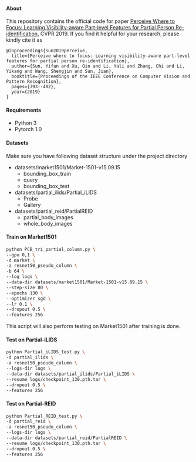#### About

This repository contains the official code for paper [Perceive Where to Focus: Learning Visibility-aware Part-level Features for Partial Person Re-identification](http://openaccess.thecvf.com/content_CVPR_2019/papers/Sun_Perceive_Where_to_Focus_Learning_Visibility-Aware_Part-Level_Features_for_Partial_CVPR_2019_paper.pdf), CVPR 2019. If you find it helpful for your research, please kindly cite it as
```
@inproceedings{sun2019perceive,
  title={Perceive where to focus: Learning visibility-aware part-level features for partial person re-identification},
  author={Sun, Yifan and Xu, Qin and Li, Yali and Zhang, Chi and Li, Yikang and Wang, Shengjin and Sun, Jian},
  booktitle={Proceedings of the IEEE Conference on Computer Vision and Pattern Recognition},
  pages={393--402},
  year={2019}
}
```

#### Requirements

- Python 3
- Pytorch 1.0

#### Datasets

Make sure you have following dataset structure under the project directory
- datasets/market1501/Market-1501-v15.09.15
  - bounding_box_train
  - query
  - bounding_box_test
- datasets/partial_ilids/Partial_iLIDS
  - Probe
  - Gallery
- datasets/partial_reid/PartialREID
  - partial_body_images
  - whole_body_images

#### Train on Market1501

```bash
python PCB_tri_partial_column.py \
--gpu 0,1 \
-d market \
-a resnet50_pseudo_column \
-b 64 \
--log logs \
--data-dir datasets/market1501/Market-1501-v15.09.15 \
--step-size 80 \
--epochs 130 \
--optimizer sgd \
--lr 0.1 \
--dropout 0.5 \
--features 256
```

This script will also perform testing on Market1501 after training is done.

#### Test on Partial-iLIDS

```bash
python Partial_iLIDS_test.py \
-d partial_ilids \
-a resnet50_pseudo_column \
--logs-dir logs \
--data-dir datasets/partial_ilids/Partial_iLIDS \
--resume logs/checkpoint_130.pth.tar \
--dropout 0.5 \
--features 256
```

#### Test on Partial-REID

```bash
python Partial_REID_test.py \
-d partial_reid \
-a resnet50_pseudo_column \
--logs-dir logs \
--data-dir datasets/partial_reid/PartialREID \
--resume logs/checkpoint_130.pth.tar \
--dropout 0.5 \
--features 256
```